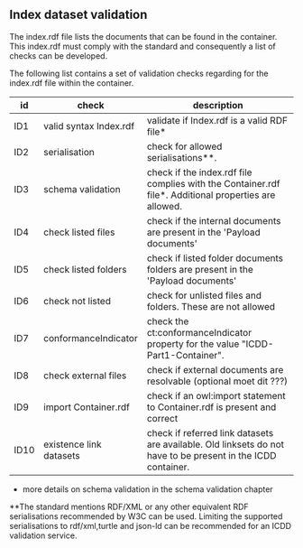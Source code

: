 ## Index dataset validation
The index.rdf file lists the documents that can be found in the container. This index.rdf must comply with the standard and consequently a list of checks can be developed.

The following list contains a set of validation checks regarding for the index.rdf file within the container. 

id   | check   |description   |
--- | --- | ---
ID1|valid syntax Index.rdf| validate if Index.rdf is a valid RDF file*
ID2|serialisation|check for allowed serialisations**.  
ID3|schema validation |check if the index.rdf file complies with the Container.rdf file*. Additional properties are allowed.
ID4|check listed files | check if the internal documents are present in the 'Payload documents'
ID5|check listed folders|check if listed folder documents folders are present in the 'Payload documents'
ID6|check not listed | check for unlisted files and folders. These are not allowed
ID7|conformanceIndicator| check the ct:conformanceIndicator property for the value "ICDD-Part1-Container".
ID8|check external files| check if external documents are resolvable (optional moet dit ???)
ID9|import Container.rdf|check if an owl:import statement to Container.rdf is present and correct
ID10|existence link datasets| check if referred link datasets are available. Old linksets do not have to be present in the ICDD container. 



* more details on schema validation in the schema validation chapter

**The standard mentions RDF/XML or any other equivalent RDF serialisations recommended by W3C can be used. Limiting the supported serialisations to rdf/xml,turtle and json-ld can be recommended for an ICDD validation service.  


